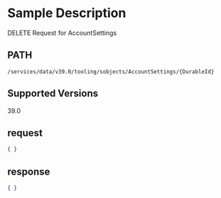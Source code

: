 # Sample Description
DELETE Request for AccountSettings

## PATH
```
/services/data/v39.0/tooling/sobjects/AccountSettings/{DurableId}
```
## Supported Versions
39.0

## request
 ```json
 { }

```

## response
```json
{ }
```
